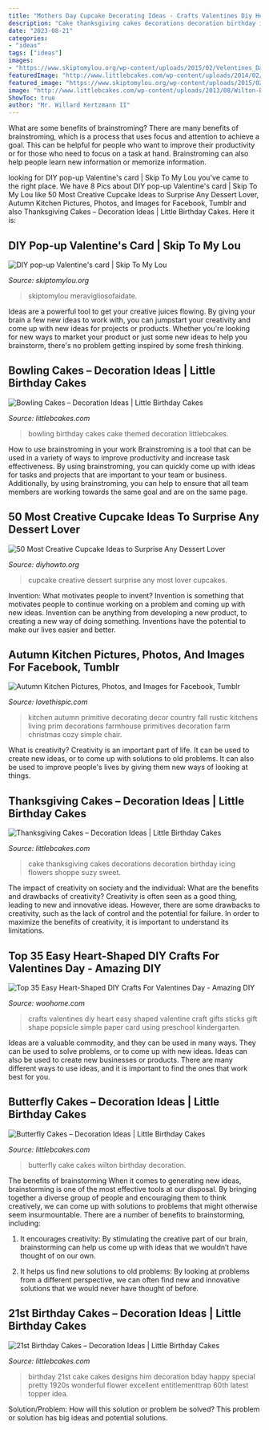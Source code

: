 ```yaml
---
title: "Mothers Day Cupcake Decorating Ideas - Crafts Valentines Diy Heart Easy Shaped Valentine Craft Gifts Sticks Gift Shape Popsicle Simple Paper Card Using Preschool Kindergarten"
description: "Cake thanksgiving cakes decorations decoration birthday icing flowers shoppe suzy sweet"
date: "2023-08-21"
categories:
- "ideas"
tags: ["ideas"]
images:
- "https://www.skiptomylou.org/wp-content/uploads/2015/02/Velentines_Day_Card_Popup-1.jpg"
featuredImage: "http://www.littlebcakes.com/wp-content/uploads/2014/02/Birthday-Cakes-For-21st-Birthday.jpg"
featured_image: "https://www.skiptomylou.org/wp-content/uploads/2015/02/Velentines_Day_Card_Popup-1.jpg"
image: "http://www.littlebcakes.com/wp-content/uploads/2013/08/Wilton-Butterfly-Cake.jpg"
ShowToc: true
author: "Mr. Willard Kertzmann II"
---
```



What are some benefits of brainstroming?
There are many benefits of brainstroming, which is a process that uses focus and attention to achieve a goal. This can be helpful for people who want to improve their productivity or for those who need to focus on a task at hand. Brainstroming can also help people learn new information or memorize information.

	

		
looking for DIY pop-up Valentine&#039;s card | Skip To My Lou you've came to the right place. We have 8 Pics about DIY pop-up Valentine&#039;s card | Skip To My Lou like 50 Most Creative Cupcake Ideas to Surprise Any Dessert Lover, Autumn Kitchen Pictures, Photos, and Images for Facebook, Tumblr and also Thanksgiving Cakes – Decoration Ideas | Little Birthday Cakes. Here it is:
		
    
## DIY Pop-up Valentine&#039;s Card | Skip To My Lou

<img loading=lazy src="https://www.skiptomylou.org/wp-content/uploads/2015/02/Velentines_Day_Card_Popup-1.jpg" onerror="this.onerror=null;this.src='https://tse4.mm.bing.net/th?id=OIP.eOZJako0tFdvHOO-tOJ-YAHaFz&amp;pid=15.1';" alt="DIY pop-up Valentine&#039;s card | Skip To My Lou">

_Source: skiptomylou.org_

>skiptomylou meravigliosofaidate. 

	

Ideas are a powerful tool to get your creative juices flowing. By giving your brain a few new ideas to work with, you can jumpstart your creativity and come up with new ideas for projects or products. Whether you're looking for new ways to market your product or just some new ideas to help you brainstorm, there's no problem getting inspired by some fresh thinking.

    
## Bowling Cakes – Decoration Ideas | Little Birthday Cakes

<img loading=lazy src="http://www.littlebcakes.com/wp-content/uploads/2014/01/Bowling-Birthday-Cakes.jpg" onerror="this.onerror=null;this.src='https://tse4.mm.bing.net/th?id=OIP.kiqHaxOeQgughU9ez7J8zgHaJ-&amp;pid=15.1';" alt="Bowling Cakes – Decoration Ideas | Little Birthday Cakes">

_Source: littlebcakes.com_

>bowling birthday cakes cake themed decoration littlebcakes. 

	

How to use brainstroming in your work
Brainstroming is a tool that can be used in a variety of ways to improve productivity and increase task effectiveness. By using brainstroming, you can quickly come up with ideas for tasks and projects that are important to your team or business. Additionally, by using brainstroming, you can help to ensure that all team members are working towards the same goal and are on the same page.

    
## 50 Most Creative Cupcake Ideas To Surprise Any Dessert Lover

<img loading=lazy src="http://www.diyhowto.org/wp-content/uploads/2015/12/DIYHowto-50-Most-Creative-Cupcake-Ideas-to-Surprise-Any-Dessert-Lover48-600x800.jpg" onerror="this.onerror=null;this.src='https://tse3.mm.bing.net/th?id=OIP.j2hoNY_ozZss-fJow7_WPwHaJ4&amp;pid=15.1';" alt="50 Most Creative Cupcake Ideas to Surprise Any Dessert Lover">

_Source: diyhowto.org_

>cupcake creative dessert surprise any most lover cupcakes. 

	

Invention: What motivates people to invent?
Invention is something that motivates people to continue working on a problem and coming up with new ideas. Invention can be anything from developing a new product, to creating a new way of doing something. Inventions have the potential to make our lives easier and better.

    
## Autumn Kitchen Pictures, Photos, And Images For Facebook, Tumblr

<img loading=lazy src="http://www.lovethispic.com/uploaded_images/205968-Autumn-Kitchen.jpg" onerror="this.onerror=null;this.src='https://tse3.mm.bing.net/th?id=OIP.kbxgS95jTrKtYzEOeRYdHwHaJ4&amp;pid=15.1';" alt="Autumn Kitchen Pictures, Photos, and Images for Facebook, Tumblr">

_Source: lovethispic.com_

>kitchen autumn primitive decorating decor country fall rustic kitchens living prim decorations farmhouse primitives decoration farm christmas cozy simple chair. 

	

What is creativity?
Creativity is an important part of life. It can be used to create new ideas, or to come up with solutions to old problems. It can also be used to improve people's lives by giving them new ways of looking at things.

    
## Thanksgiving Cakes – Decoration Ideas | Little Birthday Cakes

<img loading=lazy src="http://www.littlebcakes.com/wp-content/uploads/2014/05/Thanksgiving-Cake-Decorations.jpg" onerror="this.onerror=null;this.src='https://tse1.mm.bing.net/th?id=OIP.B3Pq5GYlvwTqP0EISnBQRQHaFj&amp;pid=15.1';" alt="Thanksgiving Cakes – Decoration Ideas | Little Birthday Cakes">

_Source: littlebcakes.com_

>cake thanksgiving cakes decorations decoration birthday icing flowers shoppe suzy sweet. 

	

The impact of creativity on society and the individual: What are the benefits and drawbacks of creativity?
Creativity is often seen as a good thing, leading to new and innovative ideas. However, there are some drawbacks to creativity, such as the lack of control and the potential for failure. In order to maximize the benefits of creativity, it is important to understand its limitations.

    
## Top 35 Easy Heart-Shaped DIY Crafts For Valentines Day - Amazing DIY

<img loading=lazy src="http://www.woohome.com/wp-content/uploads/2014/01/valentines-day-crafts-34.jpg" onerror="this.onerror=null;this.src='https://tse2.mm.bing.net/th?id=OIP.rIze0y4F53YsscYrlft5HgHaLH&amp;pid=15.1';" alt="Top 35 Easy Heart-Shaped DIY Crafts For Valentines Day - Amazing DIY">

_Source: woohome.com_

>crafts valentines diy heart easy shaped valentine craft gifts sticks gift shape popsicle simple paper card using preschool kindergarten. 

	

Ideas are a valuable commodity, and they can be used in many ways. They can be used to solve problems, or to come up with new ideas. Ideas can also be used to create new businesses or products. There are many different ways to use ideas, and it is important to find the ones that work best for you.

    
## Butterfly Cakes – Decoration Ideas | Little Birthday Cakes

<img loading=lazy src="http://www.littlebcakes.com/wp-content/uploads/2013/08/Wilton-Butterfly-Cake.jpg" onerror="this.onerror=null;this.src='https://tse1.mm.bing.net/th?id=OIP.OkvQwZEFyzYQ4fv9-a2OPwHaIu&amp;pid=15.1';" alt="Butterfly Cakes – Decoration Ideas | Little Birthday Cakes">

_Source: littlebcakes.com_

>butterfly cake cakes wilton birthday decoration. 

	

The benefits of brainstorming
When it comes to generating new ideas, brainstorming is one of the most effective tools at our disposal. By bringing together a diverse group of people and encouraging them to think creatively, we can come up with solutions to problems that might otherwise seem insurmountable.
There are a number of benefits to brainstorming, including:

1. It encourages creativity: By stimulating the creative part of our brain, brainstorming can help us come up with ideas that we wouldn’t have thought of on our own.

2. It helps us find new solutions to old problems: By looking at problems from a different perspective, we can often find new and innovative solutions that we would never have thought of before.


    
## 21st Birthday Cakes – Decoration Ideas | Little Birthday Cakes

<img loading=lazy src="http://www.littlebcakes.com/wp-content/uploads/2014/02/Birthday-Cakes-For-21st-Birthday.jpg" onerror="this.onerror=null;this.src='https://tse1.mm.bing.net/th?id=OIP.NikVOpt4unjlN0whJu3w1AHaH5&amp;pid=15.1';" alt="21st Birthday Cakes – Decoration Ideas | Little Birthday Cakes">

_Source: littlebcakes.com_

>birthday 21st cake cakes designs him decoration bday happy special pretty 1920s wonderful flower excellent entitlementtrap 60th latest topper idea. 

	

Solution/Problem: How will this solution or problem be solved?
This problem or solution has big ideas and potential solutions.

